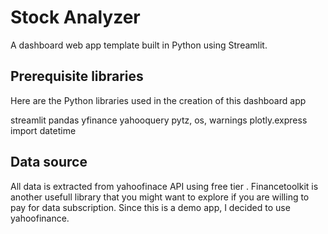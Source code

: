 # Stock Analyzer

A dashboard web app template built in Python using Streamlit.

## Prerequisite libraries
Here are the Python libraries used in the creation of this dashboard app

streamlit
pandas
yfinance
yahooquery
pytz, os, warnings
plotly.express
import datetime

## Data source
All data is extracted from yahoofinace API using free tier . Financetoolkit is another usefull library that you might want to explore if you are willing to 
pay for data subscription. Since this is a demo app, I decided to use yahoofinance.
